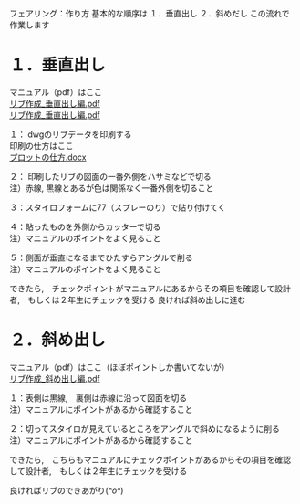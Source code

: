 フェアリング：作り方
基本的な順序は
１．垂直出し
２．斜めだし
この流れで作業します

# １．垂直出し
マニュアル（pdf）はここ  
[リブ作成_垂直出し編.pdf](https://github.com/TeamBirdmanTrial/wiki/files/8452168/_.pdf)  
[リブ作成_垂直出し編.pdf](https://github.com/TeamBirdmanTrial/wiki/blob/main/files/FF%E7%8F%AD/%E3%83%95%E3%82%A7%E3%82%A2%E3%83%AA%E3%83%B3%E3%82%B0/%E3%83%97%E3%83%AD%E3%83%83%E3%83%88%E3%81%AE%E4%BB%95%E6%96%B9.docx)

１： dwgのリブデータを印刷する  
印刷の仕方はここ  
[プロットの仕方.docx](https://github.com/TeamBirdmanTrial/wiki/files/8452197/default.docx)



２： 印刷したリブの図面の一番外側をハサミなどで切る  
注）赤線, 黒線とあるが色は関係なく一番外側を切ること

３：スタイロフォームに77（スプレーのり）で貼り付けてく

４：貼ったものを外側からカッターで切る  
注）マニュアルのポイントをよく見ること

５：側面が垂直になるまでひたすらアングルで削る  
注）マニュアルのポイントをよく見ること

できたら,　チェックポイントがマニュアルにあるからその項目を確認して設計者,　もしくは２年生にチェックを受ける
良ければ斜め出しに進む 
# ２．斜め出し
マニュアル（pdf）はここ（ほぼポイントしか書いてないが）  
[リブ作成_斜め出し編.pdf](https://github.com/TeamBirdmanTrial/wiki/files/8452201/_.pdf)


１：表側は黒線,　裏側は赤線に沿って図面を切る  
注）マニュアルにポイントがあるから確認すること

２：切ってスタイロが見えているところをアングルで斜めになるように削る  
注）マニュアルにポイントがあるから確認すること

できたら,　こちらもマニュアルにチェックポイントがあるからその項目を確認して設計者,　もしくは２年生にチェックを受ける

良ければリブのできあがり(*^o^*)
